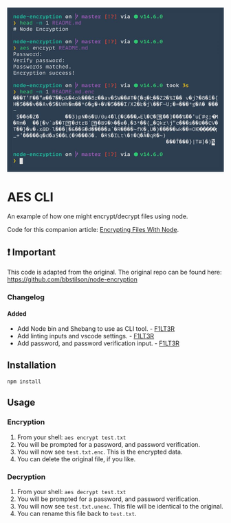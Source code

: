 ![AES CLI Screenshot](Node-Encryption-CLI-Screenshot.jpg)

# AES CLI

An example of how one might encrypt/decrypt files using node.

Code for this companion article: [Encrypting Files With Node](http://brandonstilson.com/encrypting-files-with-node/).

## :exclamation: Important

This code is adapted from the original. The original repo can be found here: https://github.com/bbstilson/node-encryption

### Changelog

#### Added

- Add Node bin and Shebang to use as CLI tool. - [F1LT3R](https://f1lt3r.io)
- Add linting inputs and vscode settings. - [F1LT3R](https://f1lt3r.io)
- Add password, and password verification input. - [F1LT3R](https://f1lt3r.io)

## Installation

```shell
npm install
```

## Usage

### Encryption

1. From your shell: `aes encrypt test.txt`
2. You will be prompted for a password, and password verification.
3. You will now see `test.txt.enc`. This is the encrypted data.
4. You can delete the original file, if you like.

### Decryption

1. From your shell: `aes decrypt test.txt`
2. You will be prompted for a password, and password verification.
3. You will now see `test.txt.unenc`. This file will be identical to the original.
4. You can rename this file back to `test.txt`.
